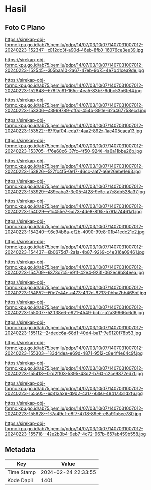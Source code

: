 # Hasil

## Foto C Plano

https://sirekap-obj-formc.kpu.go.id/ab75/pemilu/pdpr/14/07/03/10/07/1407031007012-20240223-152347--c012dc3f-a90d-46eb-8fb0-16076ce3ee39.jpg

https://sirekap-obj-formc.kpu.go.id/ab75/pemilu/pdpr/14/07/03/10/07/1407031007012-20240223-152545--305baa10-2a67-47eb-9b75-4e7b41cea9de.jpg

https://sirekap-obj-formc.kpu.go.id/ab75/pemilu/pdpr/14/07/03/10/07/1407031007012-20240223-152848--678f7c91-165c-4ea5-83b6-6dbc53b6fef4.jpg

https://sirekap-obj-formc.kpu.go.id/ab75/pemilu/pdpr/14/07/03/10/07/1407031007012-20240223-153306--43969789-cf0c-454b-89de-62a467758ecd.jpg

https://sirekap-obj-formc.kpu.go.id/ab75/pemilu/pdpr/14/07/03/10/07/1407031007012-20240223-153522--87f9af04-eda7-4aa2-892c-1ac405eaea13.jpg

https://sirekap-obj-formc.kpu.go.id/ab75/pemilu/pdpr/14/07/03/10/07/1407031007012-20240223-153705--f76e68c6-37fc-4f50-9240-4a6a11bbe26b.jpg

https://sirekap-obj-formc.kpu.go.id/ab75/pemilu/pdpr/14/07/03/10/07/1407031007012-20240223-153826--527fc4f5-0e17-46cc-aaf7-a6e26ebe1e63.jpg

https://sirekap-obj-formc.kpu.go.id/ab75/pemilu/pdpr/14/07/03/10/07/1407031007012-20240223-153929--489caba3-3e05-4f28-9e9c-a7c8db528a37.jpg

https://sirekap-obj-formc.kpu.go.id/ab75/pemilu/pdpr/14/07/03/10/07/1407031007012-20240223-154029--e1c455e7-5d73-4de8-8f95-5791a74461a1.jpg

https://sirekap-obj-formc.kpu.go.id/ab75/pemilu/pdpr/14/07/03/10/07/1407031007012-20240223-154240--96c94b6a-ef2b-4090-99e8-01b41edc21e2.jpg

https://sirekap-obj-formc.kpu.go.id/ab75/pemilu/pdpr/14/07/03/10/07/1407031007012-20240223-154437--8b0675d7-2a1a-4b87-9269-c4e316a09461.jpg

https://sirekap-obj-formc.kpu.go.id/ab75/pemilu/pdpr/14/07/03/10/07/1407031007012-20240223-154709--6373c7c5-e91f-42e4-9231-062ec9b84eea.jpg

https://sirekap-obj-formc.kpu.go.id/ab75/pemilu/pdpr/14/07/03/10/07/1407031007012-20240223-154852--60e7c44c-a473-432d-8233-0bba7bb465bf.jpg

https://sirekap-obj-formc.kpu.go.id/ab75/pemilu/pdpr/14/07/03/10/07/1407031007012-20240223-155007--52ff38e6-e921-4549-bcbc-a2a39966c6d6.jpg

https://sirekap-obj-formc.kpu.go.id/ab75/pemilu/pdpr/14/07/03/10/07/1407031007012-20240223-155112--24dedc6a-68d1-40d4-ba17-7e9120f78b53.jpg

https://sirekap-obj-formc.kpu.go.id/ab75/pemilu/pdpr/14/07/03/10/07/1407031007012-20240223-155303--183d4dea-e69d-4871-9512-c8e4f4e64c9f.jpg

https://sirekap-obj-formc.kpu.go.id/ab75/pemilu/pdpr/14/07/03/10/07/1407031007012-20240223-155418--02d2ff03-5395-43d2-b760-c2ce9872ed7f.jpg

https://sirekap-obj-formc.kpu.go.id/ab75/pemilu/pdpr/14/07/03/10/07/1407031007012-20240223-155505--6c813a29-d9d2-4a17-9396-48417331d2f6.jpg

https://sirekap-obj-formc.kpu.go.id/ab75/pemilu/pdpr/14/07/03/10/07/1407031007012-20240223-155628--167a49cf-e8f7-47f8-89e6-e8a91b5ee780.jpg

https://sirekap-obj-formc.kpu.go.id/ab75/pemilu/pdpr/14/07/03/10/07/1407031007012-20240223-155718--42e2b3b4-9eb7-4c72-967b-657ab459b558.jpg


## Metadata

| Key        | Value               |
| ---------- | ------------------- |
| Time Stamp | 2024-02-24 22:33:55 |
| Kode Dapil | 1401                |



